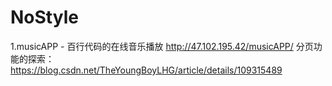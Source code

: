 # NoStyle
1.musicAPP - 百行代码的在线音乐播放    http://47.102.195.42/musicAPP/
  分页功能的探索：https://blog.csdn.net/TheYoungBoyLHG/article/details/109315489
